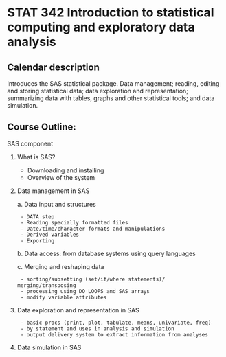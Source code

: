 # STAT 342 Introduction to statistical computing and exploratory data analysis

## Calendar description

Introduces the SAS statistical package. Data management; reading, editing and storing statistical data; data exploration and representation; summarizing data with tables, graphs and other statistical tools; and data simulation.

## Course Outline:

SAS component

  1. What is SAS?
      - Downloading and installing
      - Overview of the system
  2. Data management in SAS
  
      a. Data input and structures
      
          - DATA step
          - Reading specially formatted files
          - Date/time/character formats and manipulations
          - Derived variables
          - Exporting
          
      b. Data access: from database systems using query languages
      
      c. Merging and reshaping data
      
          - sorting/subsetting (set/if/where statements)/ merging/transposing
          - processing using DO LOOPS and SAS arrays
          - modify variable attributes
          
  3. Data exploration and representation in SAS
  
          - basic procs (print, plot, tabulate, means, univariate, freq)
          - by statement and uses in analysis and simulation
          - output delivery system to extract information from analyses
          
  4. Data simulation in SAS
